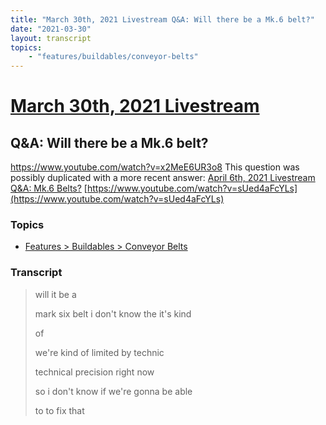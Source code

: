 ```yaml
---
title: "March 30th, 2021 Livestream Q&A: Will there be a Mk.6 belt?"
date: "2021-03-30"
layout: transcript
topics:
    - "features/buildables/conveyor-belts"
---
```

# [March 30th, 2021 Livestream](../2021-03-30.md)
## Q&A: Will there be a Mk.6 belt?
https://www.youtube.com/watch?v=x2MeE6UR3o8
This question was possibly duplicated with a more recent answer: [April 6th, 2021 Livestream Q&A: Mk.6 Belts?](./yt-sUed4aFcYLs.md) [https://www.youtube.com/watch?v=sUed4aFcYLs](https://www.youtube.com/watch?v=sUed4aFcYLs)


### Topics
* [Features > Buildables > Conveyor Belts](../topics/features/buildables/conveyor-belts.md)

### Transcript

> will it be a
>
> mark six belt i don't know the it's kind
>
> of
>
> we're kind of limited by technic
>
> technical precision right now
>
> so i don't know if we're gonna be able
>
> to to fix that
